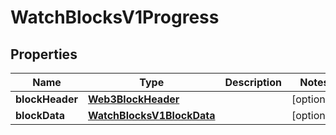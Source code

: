 
# WatchBlocksV1Progress

## Properties
Name | Type | Description | Notes
------------ | ------------- | ------------- | -------------
**blockHeader** | [**Web3BlockHeader**](Web3BlockHeader.md) |  |  [optional]
**blockData** | [**WatchBlocksV1BlockData**](WatchBlocksV1BlockData.md) |  |  [optional]



